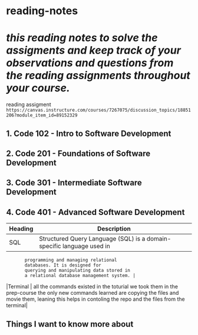 # **reading-notes**

# *this reading notes to solve the assigments and  keep track of your observations and questions from the reading assignments throughout your course.*

reading assigment `https://canvas.instructure.com/courses/7267075/discussion_topics/18851206?module_item_id=89152329`

## 1.  Code 102 - Intro to Software Development
## 2.  Code 201 - Foundations of Software Development
## 3. Code 301 - Intermediate Software Development
## 4. Code 401 - Advanced Software Development

| Heading  | Description                               |
|----------|-------------------------------------------|
| SQL      | Structured Query Language (SQL) is a    domain-specific language used in          
           programming and managing relational       
           databases. It is designed for             
           querying and manipulating data stored in  
           a relational database management system. |
|Terminal  | all the commands existed in the toturial we took them in the prep-course the only new commands learned are copying the files and movie them, leaning this helps in contoling the repo and the files from the terminal|              
           


## Things I want to know more about 



